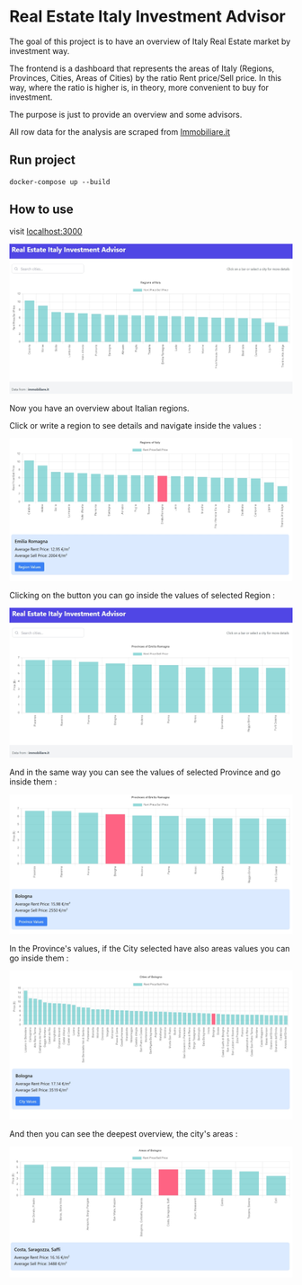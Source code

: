 # Real Estate Italy Investment Advisor

The goal of this project is to have an overview of Italy Real Estate market by investment way.

The frontend is a dashboard that represents the areas of Italy (Regions, Provinces, Cities, Areas of Cities) by the ratio Rent price/Sell price. In this way, where the ratio is higher is, in theory, more convenient to buy for investment. 

The purpose is just to provide an overview and some advisors.

All row data for the analysis are scraped from [Immobiliare.it](https://www.immobiliare.it/mercato-immobiliare/)

## Run project

```
docker-compose up --build
```

## How to use

visit [localhost:3000](http://localhost:3000/)

![Alt text](img/home.jpg)

Now you have an overview about Italian regions. 

Click or write a region to see details and navigate inside the values : 

![Alt text](img/home_details.jpg)

Clicking on the button you can go inside the values of selected Region : 

![Alt text](img/region.jpg)

And in the same way you can see the values of selected Province and go inside them :

![Alt text](img/region_details.jpg)

In the Province's values, if the City selected have also areas values you can go inside them : 

![Alt text](img/province_details.jpg)

And then you can see the deepest overview, the city's areas : 

![Alt text](img/city_details.jpg)
